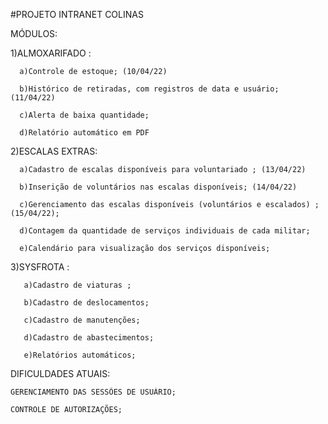 #PROJETO INTRANET COLINAS


MÓDULOS:

  1)ALMOXARIFADO : 
	
      a)Controle de estoque; (10/04/22)
			
      b)Histórico de retiradas, com registros de data e usuário; (11/04/22)
			
      c)Alerta de baixa quantidade;
			
      d)Relatório automático em PDF
      
      
   2)ESCALAS EXTRAS:
	 
      a)Cadastro de escalas disponíveis para voluntariado ; (13/04/22)
			
      b)Inserição de voluntários nas escalas disponíveis; (14/04/22)
			
      c)Gerenciamento das escalas disponíveis (voluntários e escalados) ; (15/04/22);
			
      d)Contagem da quantidade de serviços individuais de cada militar;
			
      e)Calendário para visualização dos serviços disponíveis;
      
   
   3)SYSFROTA :
	 	
       a)Cadastro de viaturas ; 
			 
       b)Cadastro de deslocamentos;
			 
       c)Cadastro de manutenções;
			 
       d)Cadastro de abastecimentos;
			 
       e)Relatórios automáticos;
       
  
  DIFICULDADES ATUAIS:
  
  	GERENCIAMENTO DAS SESSÕES DE USUÁRIO;
	
	CONTROLE DE AUTORIZAÇÕES;
	
       
   
